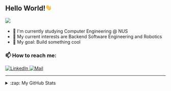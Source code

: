 <h2> Hello World!<img src="https://raw.githubusercontent.com/ABSphreak/ABSphreak/master/gifs/Hi.gif" width="20px" />  </h2>

<img src="https://readme-typing-svg.herokuapp.com/?color=016EEA&height=18&width=300&vCenter=true&lines=Hoang+Trong+Tan;Will+code+for+fun;Or+for+coffee" />

- 📔  I'm currently studying Computer Engineering @ NUS
- 🌱  My current interests are Backend Software Engineering and Robotics
- 🎯  My goal: Build something cool
  

<h3> 📫 How to reach me: </h3>
<p>
<a href="https://www.linkedin.com/in/tan-ht/">
  <img alt="LinkedIn" src="https://img.shields.io/badge/linkedin%20-%230077B5.svg?&style=for-the-badge&logo=linkedin&logoColor=white"/>
</a>
<a href="mailto:tanht282@gmail.com">
  <img alt="Mail" src="https://img.shields.io/badge/Gmail-D14836?style=for-the-badge&logo=gmail&logoColor=white"/>
</a>
</p>


---
<details>
  <summary>:zap: My GitHub Stats</summary>
  <div align="center">
    <img align="top" src="https://github-readme-stats.vercel.app/api?username=jushg&count_private=true&hide_rank=true&show_icons=true&theme=nord&include_all_commits=true&custom_title=My GitHub Stats" />
    <img align="center" src="https://github-readme-stats.vercel.app/api/top-langs/?username=jushg&langs_count=10&theme=nord&hide_rank=true&layout=compact"/>
  </div>
  
 
<!--   [![Top Langs](https://github-readme-stats.vercel.app/api/top-langs/?username=jushg&layout=compact)](https://github.com/anuraghazra/github-readme-stats) -->

</details>

